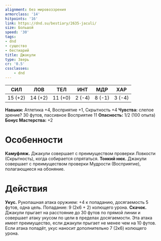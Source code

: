 ```yaml
---
alignment: без мировоззрения
armorclass: '14'
hitpoints: '16'
link: https://dnd.su/bestiary/2635-jaculi/
size: Большой
speed: '30'
tags:
- dnd
- существо
- бестиарий
title: Джакули
type: Зверь
cr: '0.5'
cssclasses:
    - dnd
---
```



| СИЛ | ЛОВ | ТЕЛ | ИНТ | МДР | ХАР |
|---|---|---|---|---|---|
| 15 (+2) | 14 (+2) | 11 (+0) | 2 (-4) | 8 (-1) | 3 (-4) |
**Навыки:** Атлетика +4, Восприятие +1, Скрытность +4
**Чувства:** слепое зрение? 30 футов, пассивное Восприятие 11
**Опасность:** 1/2 (100 опыта)
**Бонус Мастерства:** +2


# Особенности
**Камуфляж.** Джакули совершает с преимуществом проверки Ловкости (Скрытность), когда собирается спрятаться.
**Тонкий нюх.** Джакули совершает с преимуществом проверки Мудрости (Восприятие), полагающиеся на обоняние.


# Действия
**Укус.** Рукопашная атака оружием: +4 к попаданию, досягаемость 5 футов, одна цель. Попадание: 9 (2к6 + 2) колющего урона.
**Скачок.** Джакули прыгает на расстояние до 30 футов по прямой линии и совершает атаку укусом по цели в пределах досягаемости. Эта атака имеет преимущество, если джакули прыгает не менее чем на 10 футов. Если атака попадёт, укус наносит дополнительно 7 (2к6) колющего урона.